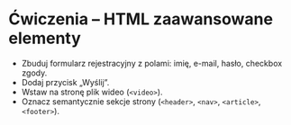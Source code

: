 # Ćwiczenia – HTML zaawansowane elementy

- Zbuduj formularz rejestracyjny z polami: imię, e-mail, hasło, checkbox zgody.
- Dodaj przycisk „Wyślij”.
- Wstaw na stronę plik wideo (`<video>`).
- Oznacz semantycznie sekcje strony (`<header>`, `<nav>`, `<article>`, `<footer>`).